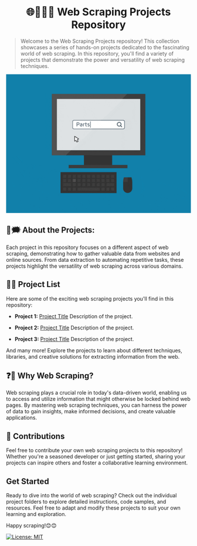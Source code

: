 <h1 align="center"> 🌐👨🏻‍💻 Web Scraping Projects Repository </h1>

>  Welcome to the Web Scraping Projects repository! This collection showcases a series of hands-on projects dedicated to the fascinating world of web scraping. In this repository, you'll find a variety of projects that demonstrate the power and versatility of web scraping techniques.


<p align="center">
  <img src="https://github.com/EljayiYassir/GIF-IMG-File/blob/0cad828e34f2783657519cd55c785c0d57fd30da/GIF/web_scraping.gif" width="750" />
</p>


## 📃🗯 About the Projects:

Each project in this repository focuses on a different aspect of web scraping, demonstrating how to gather valuable data from websites and online sources. From data extraction to automating repetitive tasks, these projects highlight the versatility of web scraping across various domains.

## 📑📝 Project List

Here are some of the exciting web scraping projects you'll find in this repository:

- **Project 1:** [Project Title](link)
  Description of the project.

- **Project 2:** [Project Title](link)
  Description of the project.

- **Project 3:** [Project Title](link)
  Description of the project.

And many more! Explore the projects to learn about different techniques, libraries, and creative solutions for extracting information from the web.

## ❓🤔 Why Web Scraping?

Web scraping plays a crucial role in today's data-driven world, enabling us to access and utilize information that might otherwise be locked behind web pages. By mastering web scraping techniques, you can harness the power of data to gain insights, make informed decisions, and create valuable applications.

## 🤝 Contributions

Feel free to contribute your own web scraping projects to this repository! Whether you're a seasoned developer or just getting started, sharing your projects can inspire others and foster a collaborative learning environment.

## Get Started

Ready to dive into the world of web scraping? Check out the individual project folders to explore detailed instructions, code samples, and resources. Feel free to adapt and modify these projects to suit your own learning and exploration.

Happy scraping!😊😊

[![License: MIT](https://img.shields.io/badge/License-MIT-yellow.svg)](https://opensource.org/licenses/MIT)

